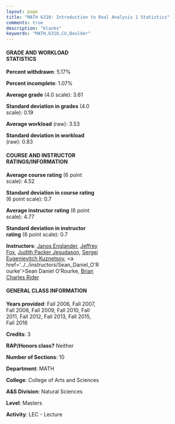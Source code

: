 ```yaml
---
layout: page
title: "MATH 6310: Introduction to Real Analysis 1 Statistics"
comments: true
description: "blanks"
keywords: "MATH,6310,CU,Boulder"
---
```

<head>
<script src="https://ajax.googleapis.com/ajax/libs/jquery/2.1.3/jquery.min.js"></script>
<script src="https://dl.dropboxusercontent.com/s/pc42nxpaw1ea4o9/highcharts.js?dl=0"></script>
<!-- <script src="../assets/js/highcharts.js"></script> -->
<style type="text/css">@font-face {
	font-family: "Bebas Neue";
	src: url(https://www.filehosting.org/file/details/544349/BebasNeue Regular.otf) format("opentype");
	}
	h1.Bebas { 
		font-family: "Bebas Neue", Verdana, Tahoma;
	}
</style>
</head>
<body>
	<div id="container" style="float: right; width: 45%; height: 88%; margin-left: 2.5%; margin-right: 2.5%;"></div>
	<script language="JavaScript">
		$(document).ready(function() {
		var chart = {type: 'column'};
		var title = {text: 'Grade Distribution'};
		var xAxis = {categories: ['A','B','C','D','F'],crosshair: true};
		var yAxis = {min: 0,title: {text: 'Percentage'}};
		var tooltip = {headerFormat: '<center><b><span style="font-size:20px">{point.key}</span></b></center>',
		               pointFormat: '<td style="padding:0"><b>{point.y:.1f}%</b></td>',
		               footerFormat: '</table>',shared: true,useHTML: true};
		var plotOptions = {column: {pointPadding: 0.0,borderWidth: 0}};  
		var credits = {enabled: false};var series= [{name: 'Percent',data: [74.15,20.5,4.06,0.0,1.3,]}];
		var json = {};
		json.chart = chart;
		json.title = title;
		json.tooltip = tooltip;
		json.xAxis = xAxis;
		json.yAxis = yAxis;  
		json.series = series;
		json.plotOptions = plotOptions;  
		json.credits = credits;
		$('#container').highcharts(json);
	});
	</script>
</body>
			   
#### GRADE AND WORKLOAD STATISTICS

**Percent withdrawn**: 5.17%

**Percent incomplete**: 1.07%

**Average grade** (4.0 scale): 3.61

**Standard deviation in grades** (4.0 scale): 0.19

**Average workload** (raw): 3.53

**Standard deviation in workload** (raw): 0.83

#### COURSE AND INSTRUCTOR RATINGS/INFORMATION

**Average course rating** (6 point scale): 4.52

**Standard deviation in course rating** (6 point scale): 0.7

**Average instructor rating** (6 point scale): 4.77

**Standard deviation in instructor rating** (6 point scale): 0.7

**Instructors**: <a href='../../instructors/Janos_Englander'>Janos Englander</a>, <a href='../../instructors/Jeffrey_Fox'>Jeffrey Fox</a>, <a href='../../instructors/Judith_Packer_Jesudason'>Judith Packer Jesudason</a>, <a href='../../instructors/Sergei_Eugenievitch_Kuznetsov'>Sergei Eugenievitch Kuznetsov</a>, <a href='../../instructors/Sean_Daniel_O'Rourke'>Sean Daniel O'Rourke</a>, <a href='../../instructors/Brian_Charles_Rider'>Brian Charles Rider</a>

#### GENERAL CLASS INFORMATION

**Years provided**: Fall 2006, Fall 2007, Fall 2008, Fall 2009, Fall 2010, Fall 2011, Fall 2012, Fall 2013, Fall 2015, Fall 2016

**Credits**: 3

**RAP/Honors class?** Neither

**Number of Sections**: 10

**Department**: MATH

**College**: College of Arts and Sciences

**A&S Division**: Natural Sciences

**Level**: Masters

**Activity**: LEC - Lecture
